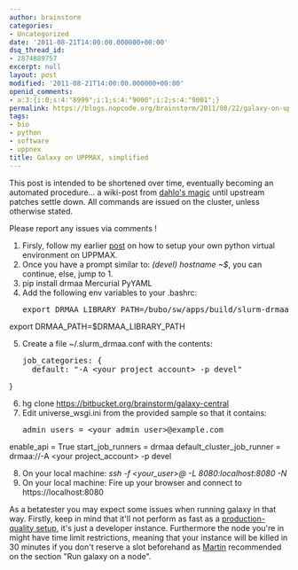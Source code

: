 ```yaml
---
author: brainstorm
categories:
- Uncategorized
date: '2011-08-21T14:00:00.000000+00:00'
dsq_thread_id:
- 2874889757
excerpt: null
layout: post
modified: '2011-08-21T14:00:00.000000+00:00'
openid_comments:
- a:3:{i:0;s:4:"8999";i:1;s:4:"9000";i:2;s:4:"9001";}
permalink: https://blogs.nopcode.org/brainstorm/2011/08/22/galaxy-on-uppmax-simplified/
tags:
- bio
- python
- software
- uppnex
title: Galaxy on UPPMAX, simplified
---
```


This post is intended to be shortened over time, eventually becoming an automated procedure... a wiki-post from [dahlo's magic][1] until upstream patches settle down. All commands are issued on the cluster, unless otherwise stated.

Please report any issues via comments !

1.  Firsly, follow my earlier [post][2] on how to setup your own python virtual environment on UPPMAX.
2.  Once you have a prompt similar to: *(devel) hostname ~$*, you can continue, else, jump to 1.
3.  pip install drmaa Mercurial PyYAML
4.  Add the following env variables to your .bashrc: 
    <pre>export DRMAA_LIBRARY_PATH=/bubo/sw/apps/build/slurm-drmaa/lib/libdrmaa.so
export DRMAA_PATH=$DRMAA_LIBRARY_PATH
</pre>

5.  Create a file ~/.slurm_drmaa.conf with the contents: 
    <pre>job_categories: {
      default: "-A &lt;your project_account&gt; -p devel"
}
</pre>

6.  hg clone https://bitbucket.org/brainstorm/galaxy-central
7.  Edit universe_wsgi.ini from the provided sample so that it contains: 
    <pre>admin_users = &lt;your_admin_user&gt;@example.com
enable_api = True
start_job_runners = drmaa
default_cluster_job_runner = drmaa://-A &lt;your project_account&gt; -p devel
</pre>

8.  On your local machine: *ssh -f <your_user>@<uppmax> -L 8080:localhost:8080 -N*
9.  On your local machine: Fire up your browser and connect to https://localhost:8080

As a betatester you may expect some issues when running galaxy in that way. Firstly, keep in mind that it'll not perform as fast as a [production-quality setup][3], it's just a developer instance. Furthermore the node you're in might have time limit restrictions, meaning that your instance will be killed in 30 minutes if you don't reserve a slot beforehand as [Martin][4] recommended on the section "Run galaxy on a node".

 [1]: https://mdahlo.blogspot.com/2011/06/galaxy-on-uppmax.html
 [2]: https://blogs.nopcode.org/brainstorm/2011/06/23/how-to-install-python-modules-with-virtualenv-on-uppmax/ "How to install python modules with VirtualEnv… on UPPMAX"
 [3]: https://wiki.g2.bx.psu.edu/Admin/Config/Performance/Production%20Server "Running galaxy on production"
 [4]: https://mdahlo.blogspot.com/2011/06/galaxy-on-uppmax.html "Galaxy on UPPMAX by Martin Dahlo"